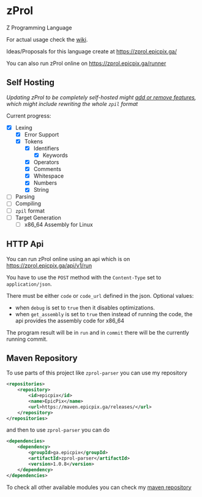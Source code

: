# zProl

Z Programming Language

For actual usage check the [wiki](https://github.com/EpicPix/zProl/wiki).

Ideas/Proposals for this language create at https://zprol.epicpix.ga/

You can also run zProl online on https://zprol.epicpix.ga/runner

## Self Hosting

*Updating zProl to be completely self-hosted might <ins>add or remove features</ins>, which might include rewriting the whole `zpil` format*

Current progress:
- [x] Lexing
  - [x] Error Support
  - [x] Tokens
    - [x] Identifiers
      - [x] Keywords
    - [x] Operators
    - [x] Comments
    - [x] Whitespace
    - [x] Numbers
    - [x] String
- [ ] Parsing
- [ ] Compiling
- [ ] `zpil` format
- [ ] Target Generation
  - [ ] x86_64 Assembly for Linux

## HTTP Api

You can run zProl online using an api which is on https://zprol.epicpix.ga/api/v1/run

You have to use the `POST` method with the `Content-Type` set to `application/json`.

There must be either `code` or `code_url` defined in the json.
Optional values:
- when `debug` is set to `true` then it disables optimizations.
- when `get_assembly` is set to `true` then instead of running the code, the api provides the assembly code for x86_64

The program result will be in `run` and in `commit` there will be the currently running commit.

## Maven Repository

To use parts of this project like `zprol-parser` you can use my repository

```xml
<repositories>
    <repository>
        <id>epicpix</id>
        <name>EpicPix</name>
        <url>https://maven.epicpix.ga/releases/</url>
    </repository>
</repositories>
```

and then to use `zprol-parser` you can do

```xml
<dependencies>
    <dependency>
        <groupId>ga.epicpix</groupId>
        <artifactId>zprol-parser</artifactId>
        <version>1.0.8</version>
    </dependency>
</dependencies>
```

To check all other available modules you can check my [maven repository](https://maven.epicpix.ga/)